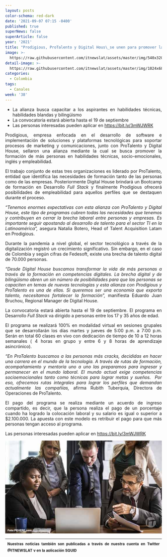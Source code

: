 ```yaml
---
layout: posts
color-schema: red-dark
date: '2021-09-07 07:15 -0400'
published: true
superNews: false
superArticle: false
year: '2021'
title: "Prodigious, ProTalento y Digital Hous\_se unen para promover la formación en talento para el sector TI"
image: >-
  https://raw.githubusercontent.com/itnewslat/assets/master/img/540x320/Trabajo-Equipo-p.jpg
detail-image: >-
  https://raw.githubusercontent.com/itnewslat/assets/master/img/1024x680/Trabajo-Equipo-g.jpg
categories:
  - Colombia
tags:
  - Canales
week: '38'
---
```

<ul style="text-align: justify;">
	<li>La alianza busca capacitar a los aspirantes en habilidades técnicas, habilidades blandas y bilingüismo</li>
	<li>La convocatoria estará abierta hasta el 19 de septiembre</li>
	<li>Las personas interesadas pueden aplicar en <a href="https://bit.ly/3mWJWRK">https://bit.ly/3mWJWRK</a></li>
</ul>
<p style="text-align: justify;">Prodigious, empresa enfocada en el desarrollo de software e implementación de soluciones y plataformas tecnológicas para soportar procesos de marketing y comunicaciones, junto con ProTalento y Digital House, sellaron una alianza mediante la cual se busca promover la formación de más personas en habilidades técnicas, socio-emocionales, inglés y empleabilidad.</p>
<p style="text-align: justify;">El trabajo conjunto de estas tres organizaciones es liderado por ProTalento, entidad que identifica las necesidades de formación tanto de las personas como de las empresas. Posteriormente Digital House brindará un Bootcamp de formación en Desarrollo <em>Full Stack</em> y finalmente Prodigious ofrecerá posibilidades de empleabilidad para aquellos perfiles que se destaquen durante el proceso.</p>
<p style="text-align: justify;"><em>“Tenemos enormes expectativas con esta alianza con ProTalento y Digital House, este tipo de programas cubren todas las necesidades que tenemos y contribuyen en cerrar la brecha laboral entre personas y empresas. Es importante seguir apostando al desarrollo de talento para el sector TI en la Latinoamérica”,</em> asegura Natalia Botero, Head of Talent Acquisition Latam en Prodigious.</p>
<p style="text-align: justify;">Durante la pandemia a nivel global, el sector tecnológico a través de la digitalización registró un crecimiento significativo. Sin embargo, en el caso de Colombia y según cifras de Fedesoft, existe una brecha de talento digital de 70.000 personas.</p>
<p style="text-align: justify;"><em>“Desde Digital House buscamos transformar la vida de más personas a través de la formación en competencias digitales. La brecha digital y de bilingüismo abren un sin número de posibilidades para que las personas se capaciten en temas de nuevas tecnologías y esta alianza con Prodigious y ProTalento es una de ellas. Si queremos ser una economía que exporta talento, necesitamos fortalecer la formación”,</em> manifiesta Eduardo Juan Bruchou, Regional Manager de Digital House.</p>
<p style="text-align: justify;">La convocatoria estará abierta hasta el 19 de septiembre. El programa en Desarrollo <em>Full Stack </em>va dirigido a personas entre los 17 y 35 años de edad.</p>
<p style="text-align: justify;">El programa se realizará 100% en modalidad virtual en sesiones grupales que se desarrollarán los días martes y jueves de 5:00 p.m. a 7:00 p.m. Serán en total 60 clases en vivo con dedicación de tiempo de 10 a 12 horas semanales ( 4 horas en grupo y entre 6 y 8 horas de aprendizaje asincrónico).</p>
<p style="text-align: justify;"><em>“En ProTalento buscamos a las personas más cracks, decididas en hacer una carrera en el mundo de la tecnología. A través de rutas de formación, acompañamiento y mentoría uno a uno las preparamos para ingresar y permanecer en el mundo laboral. El mundo actual exige competencias socioemocionales tanto como técnicas para lograr metas y sueños.  Por eso, ofrecemos rutas integrales para lograr los perfiles que demandan actualmente las compañías,</em> afirma Rubith Tuberquia, Directora de Operaciones de ProTalento.</p>
<p style="text-align: justify;">El pago del programa se realiza mediante un acuerdo de ingreso compartido, es decir, que la persona realiza el pago de un porcentaje cuando ha logrado la colocación laboral y su salario es igual o superior a $2.100.000. La apuesta con este modelo es retribuir el pago para que más personas tengan acceso al programa.</p>
<p style="text-align: justify;">Las personas interesadas pueden aplicar en <a href="https://bit.ly/3mWJWRK">https://bit.ly/3mWJWRK</a></p>

![](https://raw.githubusercontent.com/itnewslat/assets/master/img/540x320/Trabajo-Equipo-p.jpg)

<table style="height: 42px;" width="569">
<tbody>
<tr>
<td style="text-align: justify;"><sub><strong>Nuestras noticias también son publicadas a través de nuestra cuenta en Twitter <a href="https://twitter.com/itnewslat?lang=es">@ITNEWSLAT</a> y en la aplicación <a href="https://squidapp.co/en/">SQUID</a></strong></sub></td>
</tr>
</tbody>
</table>
